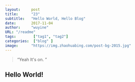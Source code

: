 ```yaml
---
layout:     post 
title:      "23"
subtitle:   "Hello World, Hello Blog"
date:       2017-11-04
author:     "wuyine"
URL: "/readme"
tags:        ["tag1", "tag2"]
categories:  ["blog" ]
image:      "https://img.zhaohuabing.com/post-bg-2015.jpg"
---
```


> “Yeah It's on. ”


## Hello World!
